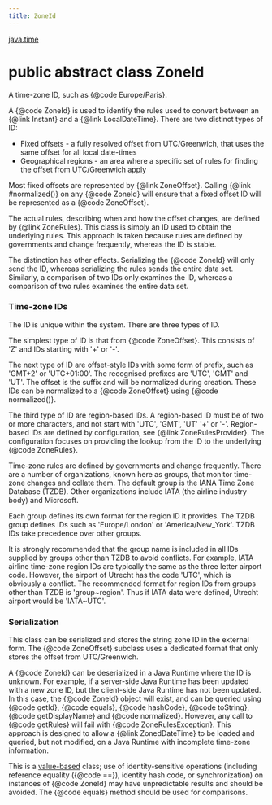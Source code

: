 ```yaml
---
title: ZoneId
---
```


[java.time](../packages/#java.time)

# public abstract class ZoneId


A time-zone ID, such as {@code Europe/Paris}.
 <p>
 A {@code ZoneId} is used to identify the rules used to convert between
 an {@link Instant} and a {@link LocalDateTime}.
 There are two distinct types of ID:
 <ul>
 <li>Fixed offsets - a fully resolved offset from UTC/Greenwich, that uses
  the same offset for all local date-times
 <li>Geographical regions - an area where a specific set of rules for finding
  the offset from UTC/Greenwich apply
 </ul>
 Most fixed offsets are represented by {@link ZoneOffset}.
 Calling {@link #normalized()} on any {@code ZoneId} will ensure that a
 fixed offset ID will be represented as a {@code ZoneOffset}.
 <p>
 The actual rules, describing when and how the offset changes, are defined by {@link ZoneRules}.
 This class is simply an ID used to obtain the underlying rules.
 This approach is taken because rules are defined by governments and change
 frequently, whereas the ID is stable.
 <p>
 The distinction has other effects. Serializing the {@code ZoneId} will only send
 the ID, whereas serializing the rules sends the entire data set.
 Similarly, a comparison of two IDs only examines the ID, whereas
 a comparison of two rules examines the entire data set.

 <h3>Time-zone IDs</h3>
 The ID is unique within the system.
 There are three types of ID.
 <p>
 The simplest type of ID is that from {@code ZoneOffset}.
 This consists of 'Z' and IDs starting with '+' or '-'.
 <p>
 The next type of ID are offset-style IDs with some form of prefix,
 such as 'GMT+2' or 'UTC+01:00'.
 The recognised prefixes are 'UTC', 'GMT' and 'UT'.
 The offset is the suffix and will be normalized during creation.
 These IDs can be normalized to a {@code ZoneOffset} using {@code normalized()}.
 <p>
 The third type of ID are region-based IDs. A region-based ID must be of
 two or more characters, and not start with 'UTC', 'GMT', 'UT' '+' or '-'.
 Region-based IDs are defined by configuration, see {@link ZoneRulesProvider}.
 The configuration focuses on providing the lookup from the ID to the
 underlying {@code ZoneRules}.
 <p>
 Time-zone rules are defined by governments and change frequently.
 There are a number of organizations, known here as groups, that monitor
 time-zone changes and collate them.
 The default group is the IANA Time Zone Database (TZDB).
 Other organizations include IATA (the airline industry body) and Microsoft.
 <p>
 Each group defines its own format for the region ID it provides.
 The TZDB group defines IDs such as 'Europe/London' or 'America/New_York'.
 TZDB IDs take precedence over other groups.
 <p>
 It is strongly recommended that the group name is included in all IDs supplied by
 groups other than TZDB to avoid conflicts. For example, IATA airline time-zone
 region IDs are typically the same as the three letter airport code.
 However, the airport of Utrecht has the code 'UTC', which is obviously a conflict.
 The recommended format for region IDs from groups other than TZDB is 'group~region'.
 Thus if IATA data were defined, Utrecht airport would be 'IATA~UTC'.

 <h3>Serialization</h3>
 This class can be serialized and stores the string zone ID in the external form.
 The {@code ZoneOffset} subclass uses a dedicated format that only stores the
 offset from UTC/Greenwich.
 <p>
 A {@code ZoneId} can be deserialized in a Java Runtime where the ID is unknown.
 For example, if a server-side Java Runtime has been updated with a new zone ID, but
 the client-side Java Runtime has not been updated. In this case, the {@code ZoneId}
 object will exist, and can be queried using {@code getId}, {@code equals},
 {@code hashCode}, {@code toString}, {@code getDisplayName} and {@code normalized}.
 However, any call to {@code getRules} will fail with {@code ZoneRulesException}.
 This approach is designed to allow a {@link ZonedDateTime} to be loaded and
 queried, but not modified, on a Java Runtime with incomplete time-zone information.

 <p>
 This is a <a href="{@docRoot}/java/lang/doc-files/ValueBased.html">value-based</a>
 class; use of identity-sensitive operations (including reference equality
 ({@code ==}), identity hash code, or synchronization) on instances of
 {@code ZoneId} may have unpredictable results and should be avoided.
 The {@code equals} method should be used for comparisons.